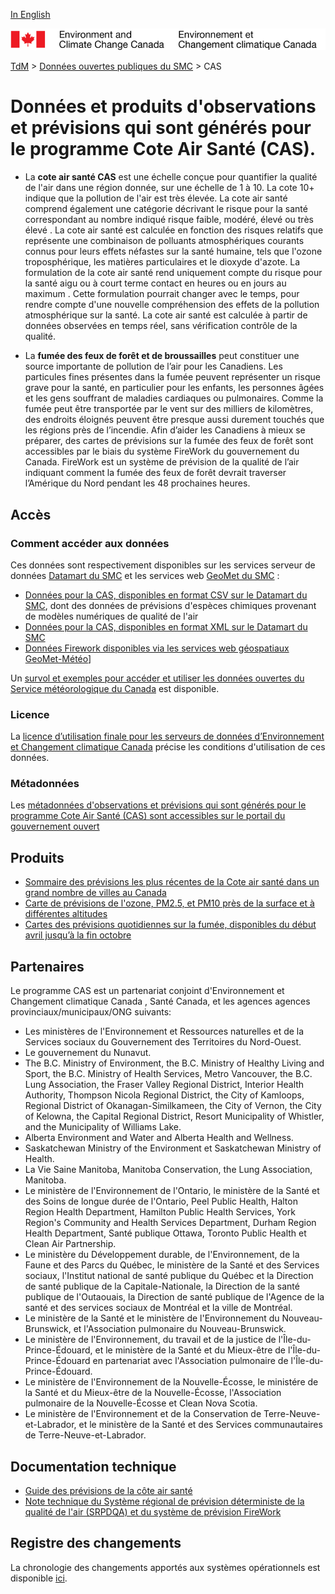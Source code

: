 [In English](readme_aqhi_en.md)

![ECCC logo](../../img_eccc-logo.png)

[TdM](../../readme_fr.md) > [Données ouvertes publiques du SMC](../readme_fr.md) > CAS

# Données et produits d'observations et prévisions qui sont générés pour le programme Cote Air Santé (CAS). 

* La **cote air santé CAS** est une échelle conçue pour quantifier la qualité de l'air dans une région donnée, sur une échelle de 1 à 10. La cote 10+ indique que la pollution de l'air est très élevée. La cote air santé comprend également une catégorie décrivant le risque pour la santé correspondant au nombre indiqué risque faible, modéré, élevé ou très élevé . La cote air santé est calculée en fonction des risques relatifs que représente une combinaison de polluants atmosphériques courants connus pour leurs effets néfastes sur la santé humaine, tels que l'ozone troposphérique, les matières particulaires et le dioxyde d'azote. La formulation de la cote air santé rend uniquement compte du risque pour la santé aigu ou à court terme contact en heures ou en jours au maximum .
Cette formulation pourrait changer avec le temps, pour rendre compte d'une nouvelle compréhension des effets de la pollution atmosphérique sur la santé. La cote air santé est calculée à partir de données observées en temps réel, sans vérification contrôle de la qualité.

* La **fumée des feux de forêt et de broussailles** peut constituer une source importante de pollution de l’air pour les Canadiens. Les particules fines présentes dans la fumée peuvent représenter un risque grave pour la santé, en particulier pour les enfants, les personnes âgées et les gens souffrant de maladies cardiaques ou pulmonaires. Comme la fumée peut être transportée par le vent sur des milliers de kilomètres, des endroits éloignés peuvent être presque aussi durement touchés que les régions près de l’incendie. Afin d’aider les Canadiens à mieux se préparer, des cartes de prévisions sur la fumée des feux de forêt sont accessibles par le biais du système FireWork du gouvernement du Canada. FireWork est un système de prévision de la qualité de l’air indiquant comment la fumée des feux de forêt devrait traverser l’Amérique du Nord pendant les 48 prochaines heures.

## Accès

### Comment accéder aux données

Ces données sont respectivement disponibles sur les services serveur de données [Datamart du SMC](../msc-datamart/readme_fr.md) et les services web [GeoMet du SMC](../msc-geomet/readme_fr.md) :

* [Données pour la CAS, disponibles en format CSV sur le Datamart du SMC](readme_aqhi-datamartcsv_fr.md), dont des données de prévisions d'espèces chimiques provenant de modèles numériques de qualité de l'air
* [Données pour la CAS, disponibles en format XML sur le Datamart du SMC](readme_aqhi-datamartxml_fr.md)
* [Données Firework disponibles via les services web géospatiaux GeoMet-Météo](../../msc-geomet/readme_fr.md)]

Un [survol et exemples pour accéder et utiliser les données ouvertes du Service météorologique du Canada](../../usage/readme_fr.md) est disponible.

### Licence

La [licence d’utilisation finale pour les serveurs de données d’Environnement et Changement climatique Canada](../../licence/readme_fr.md) précise les conditions d'utilisation de ces données.

### Métadonnées

Les [métadonnées d'observations et prévisions qui sont générés pour le programme Cote Air Santé (CAS) sont accessibles sur le portail du gouvernement ouvert](https://ouvert.canada.ca/data/fr/dataset/a563e47d-6eb9-4f7f-933c-222ae49fe57f)

## Produits

* [Sommaire des prévisions les plus récentes de la Cote air santé dans un grand nombre de villes au Canada](https://meteo.gc.ca/airquality/pages/index_f.html)
* [Carte de prévisions de l'ozone, PM2.5, et PM10 près de la surface et à différentes altitudes](https://meteo.gc.ca/aqfm/index_f.html)
* [Cartes des prévisions quotidiennes sur la fumée, disponibles du début avril jusqu’à la fin octobre](https://meteo.gc.ca/firework/index_f.html)

## Partenaires

Le programme CAS est un partenariat conjoint d'Environnement et Changement climatique Canada , Santé Canada, et les agences
agences provinciaux/municipaux/ONG suivants:

* Les ministères de l'Environnement et Ressources naturelles et de la Services sociaux du Gouvernement 
des Territoires du Nord-Ouest.
* Le gouvernement du Nunavut.
* The B.C. Ministry of Environment, the B.C. Ministry of Healthy Living and Sport, the B.C. Ministry
of Health Services, Metro Vancouver, the B.C. Lung Association, the Fraser Valley Regional District,
Interior Health Authority, Thompson Nicola Regional District, the City of Kamloops, Regional District
of Okanagan-Similkameen, the City of Vernon, the City of Kelowna, the Capital Regional District,
Resort Municipality of Whistler, and the Municipality of Williams Lake.
* Alberta Environment and Water and Alberta Health and Wellness.
* Saskatchewan Ministry of the Environment et Saskatchewan Ministry of Health.
* La Vie Saine Manitoba, Manitoba Conservation, the Lung Association, Manitoba.
* Le ministère de l'Environnement de l'Ontario, le ministère de la Santé et des Soins de longue durée
de l'Ontario, Peel Public Health, Halton Region Health Department, Hamilton Public Health Services,
York Region's Community and Health Services Department, Durham Region Health Department, Santé publique
Ottawa, Toronto Public Health et Clean Air Partnership.
* Le ministère du Développement durable, de l'Environnement, de la Faune et des Parcs du Québec, le
ministère de la Santé et des Services sociaux, l'Institut national de santé publique du Québec et la
Direction de santé publique de la Capitale-Nationale, la Direction de la santé publique de l'Outaouais,
la Direction de santé publique de l'Agence de la santé et des services sociaux de Montréal et la ville
de Montréal.
* Le ministère de la Santé et le ministère de l'Environnement du Nouveau-Brunswick, et l'Association pulmonaire
du Nouveau-Brunswick.
* Le ministère de l'Environnement, du travail et de la justice de l'Île-du-Prince-Édouard, et le ministère de la
Santé et du Mieux-être de l'Île-du-Prince-Édouard en partenariat avec l'Association pulmonaire de l'Île-du-
Prince-Édouard.
* Le ministère de l'Environnement de la Nouvelle-Écosse, le ministére de la Santé et du Mieux-être de la
Nouvelle-Écosse, l'Association pulmonaire de la Nouvelle-Écosse et Clean Nova Scotia.
* Le ministère de l'Environnement et de la Conservation de Terre-Neuve-et-Labrador, et le ministère de la
Santé et des Services communautaires de Terre-Neuve-et-Labrador.

## Documentation technique

* [Guide des prévisions de la côte air santé ](https://www.canada.ca/fr/environnement-changement-climatique/services/meteo-sante/publications/guide-previsions-cote-air-sante.html)
* [Note technique du Système régional de prévision déterministe de la qualité de l'air (SRPDQA) et du système de prévision FireWork](http://collaboration.cmc.ec.gc.ca/cmc/CMOI/product_guide/docs/tech_notes/technote_raqdps-v20_20180918_f.pdf)

## Registre des changements 

La chronologie des changements apportés aux systèmes opérationnels est disponible [ici](https://collaboration.cmc.ec.gc.ca/cmc/cmoi/product_guide/docs/changes_f.html).


